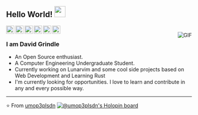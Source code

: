 ## Hello World! <img src="https://raw.githubusercontent.com/iampavangandhi/iampavangandhi/master/gifs/Hi.gif" width="30px"></h2>

<a href="https://twitter.com/umop3plsdn">
  <img align="left" alt="David's Twitter" width="22px" src="https://cdn.jsdelivr.net/npm/simple-icons@v3/icons/twitter.svg" />
</a>
<a href="https://www.linkedin.com/in/umop3plsdn/">
  <img align="left" alt="David's Linkdein" width="22px" src="https://cdn.jsdelivr.net/npm/simple-icons@v3/icons/linkedin.svg" />
</a>
<a href="https://github.com/umop3plsdn">
  <img align="left" alt="David's Github" width="22px" src="https://cdn.jsdelivr.net/npm/simple-icons@v3/icons/github.svg" />
</a>
<a href="https://t.me/AjayKhalsa">
  <img align="left" alt="David's Telegram" width="22px" src="https://cdn.jsdelivr.net/npm/simple-icons@v3/icons/telegram.svg" />
</a>
<a href="https://www.hackerrank.com/umop3plsdn">
  <img align="left" alt="David's Hackerrank" width="22px" src="https://cdn.jsdelivr.net/npm/simple-icons@v3/icons/hackerrank.svg" />
</a>
<a href="https://www.kaggle.com/umop3plsdn">
  <img align="left" alt="David's Kaggle" width="22px" src="https://cdn.jsdelivr.net/npm/simple-icons@3.1.0/icons/kaggle.svg" />
</a>
<br />
<img align="right" alt="GIF" src="https://media.giphy.com/media/13HgwGsXF0aiGY/giphy.gif" />

### I am David Grindle
- An Open Source enthusiast.
- A Computer Engineering Undergraduate Student. 
- Currently working on Lunarvim and some cool side projects based on Web Development and Learning Rust
- I'm currently looking for opportunities. I love to learn and contribute in any and every possible way.

---

⭐️ From [umop3plsdn](https://github.com/umop3plsdn)
[![@umop3plsdn's Holopin board](https://holopin.me/umop3plsdn)](https://holopin.io/@umop3plsdn)
